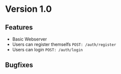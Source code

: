 # Version 1.0
## Features
- Basic Webserver
- Users can register themselfs `POST: /auth/register`
- Users can login `POST: /auth/login`

## Bugfixes